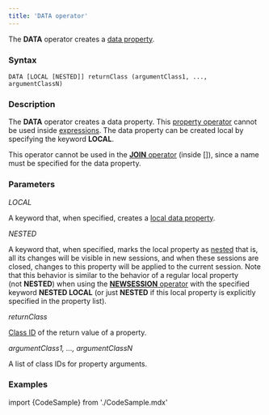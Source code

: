 ```yaml
---
title: 'DATA operator'
---
```


The **DATA** operator creates a [data property](Data_properties_DATA_.md).

### Syntax

    DATA [LOCAL [NESTED]] returnClass (argumentClass1, ..., argumentClassN)

### Description

The **DATA** operator creates a data property. This [property operator](Operators.md) cannot be used inside [expressions](Expression.md). The data property can be created local by specifying the keyword **LOCAL**. 

This operator cannot be used in the [**JOIN** operator](JOIN_operator.md) (inside \[\]), since a name must be specified for the data property.

### Parameters

*LOCAL*

A keyword that, when specified, creates a [local data property](Data_properties_DATA_.md#local). 

*NESTED*

A keyword that, when specified, marks the local property as [nested](Session_management.md#nested) that is, all its changes will be visible in new sessions, and when these sessions are closed, changes to this property will be applied to the current session. Note that this behavior is similar to the behavior of a regular local property (not **NESTED**) when using the [**NEWSESSION** operator](NEWSESSION_operator.md) with the specified keyword **NESTED LOCAL** (or just **NESTED** if this local property is explicitly specified in the property list).

*returnClass*

[Class ID](IDs.md#classid-broken) of the return value of a property. 

*argumentClass1, ..., argumentClassN*

A list of class IDs for property arguments. 

### Examples


import {CodeSample} from './CodeSample.mdx'

<CodeSample url="https://documentation.lsfusion.org/sample?file=OperatorPropertySample&block=data"/>

